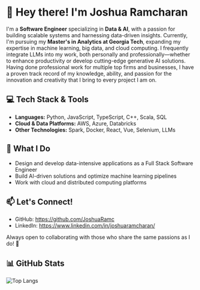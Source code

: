 # 👋 Hey there! I'm Joshua Ramcharan

I'm a **Software Engineer** specializing in **Data & AI**, with a passion for building scalable systems and harnessing data-driven insights.
Currently, I'm pursuing my **Master's in Analytics at Georgia Tech**, expanding my expertise in machine learning, big data, and cloud computing.
I frequently integrate LLMs into my work, both personally and professionally—whether to enhance productivity or develop cutting-edge generative AI solutions.
Having done professional work for multiple top firms and businesses, I have a proven track record of my knowledge, ability, and passion for the innovation and 
creativity that I bring to every project I am on.

## 💻 Tech Stack & Tools  
- **Languages:** Python, JavaScript, TypeScript, C++, Scala, SQL  
- **Cloud & Data Platforms:** AWS, Azure, Databricks
- **Other Technologies:** Spark, Docker, React, Vue, Selenium, LLMs

## 🚀 What I Do  
- Design and develop data-intensive applications as a Full Stack Software Engineer 
- Build AI-driven solutions and optimize machine learning pipelines  
- Work with cloud and distributed computing platforms  

## 📫 Let's Connect!  
- GitHub: https://github.com/JoshuaRamc  
- LinkedIn: https://www.linkedin.com/in/joshuaramcharan/    

Always open to collaborating with those who share the same passions as I do! 🚀  

## 📊 GitHub Stats  

![Top Langs](https://github-readme-stats.vercel.app/api/top-langs/?username=JoshuaRamc&layout=compact&theme=radical)
